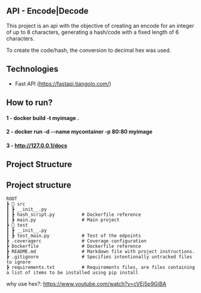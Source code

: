 ## API - Encode|Decode 

This project is an api with the objective of creating an encode for an integer of up to 8 characters, generating a hash/code with a fixed length of 6 characters.

To create the code/hash, the conversion to decimal hex was used.

## Technologies
- Fast API (https://fastapi.tiangolo.com/)
## How to run?

#### 1 - docker build -t myimage .

#### 2 - docker run -d --name mycontainer -p 80:80 myimage

#### 3 - http://127.0.0.1/docs

## Project Structure

## Project structure

``` text
ROOT
┣ 📂 src
┃ ┣ __init__.py 
┃ ┣ hash_script.py          # Dockerfile reference
┃ ┣ main.py                 # Main project
┣ 📂 test
┃ ┣ __init__.py
┃ ┣ test_main.py            # Test of the edpoints
┣ .coveragerc               # Coverage configuration
┣ Dockerfile                # Dockerfile reference
┣ README.md                 # Markdown file with project instructions.
┣ .gitignore                # Specifies intentionally untracked files to ignore
┣ requirements.txt          # Requirements files, are files containing a list of items to be installed using pip install
```


why use hex?: https://www.youtube.com/watch?v=cVEj5p9GiBA
